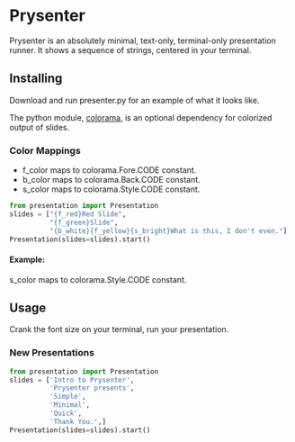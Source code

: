 Prysenter
=========

Prysenter is an absolutely minimal, text-only, terminal-only presentation runner.
It shows a sequence of strings, centered in your terminal.

Installing
----------
Download and run presenter.py for an example of what it looks like.

The python module, [colorama](http://pypi.python.org/pypi/colorama "colorama"), is an optional dependency for colorized output of slides.

### Color Mappings

* f_color maps to colorama.Fore.CODE constant.
* b_color maps to colorama.Back.CODE constant.
* s_color maps to colorama.Style.CODE constant.

```python
from presentation import Presentation
slides = ["{f_red}Red Slide",
          "{f_green}Slide",
          "{b_white}{f_yellow}{s_bright}What is this, I don't even."]
Presentation(slides=slides).start()
```

#### Example:
s_color maps to colorama.Style.CODE constant.

Usage
-----
Crank the font size on your terminal, run your presentation.

### New Presentations ###
```python
from presentation import Presentation
slides = ['Intro to Prysenter',
          'Prysenter presents',
          'Simple',
          'Minimal',
          'Quick',
          'Thank You.',]
Presentation(slides=slides).start()
```
